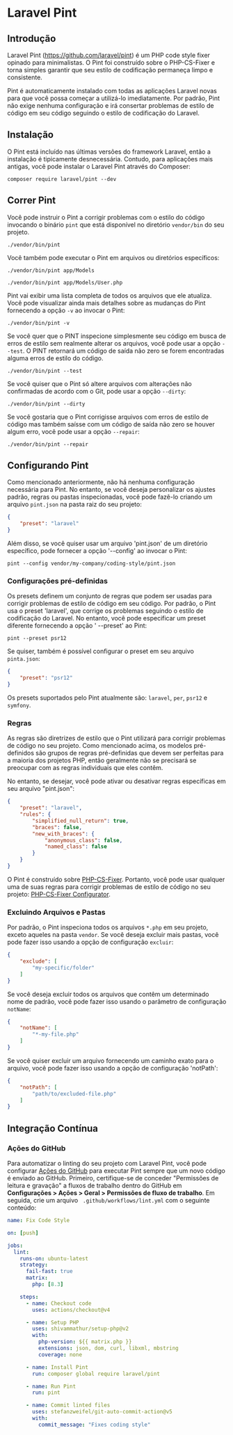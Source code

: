 # Laravel Pint

<a name="introduction"></a>
## Introdução

Laravel Pint (https://github.com/laravel/pint) é um PHP code style fixer opinado para minimalistas. O Pint foi construído sobre o PHP-CS-Fixer e torna simples garantir que seu estilo de codificação permaneça limpo e consistente.

Pint é automaticamente instalado com todas as aplicações Laravel novas para que você possa começar a utilizá-lo imediatamente. Por padrão, Pint não exige nenhuma configuração e irá consertar problemas de estilo de código em seu código seguindo o estilo de codificação do Laravel.

<a name="installation"></a>
## Instalação

O Pint está incluído nas últimas versões do framework Laravel, então a instalação é tipicamente desnecessária. Contudo, para aplicações mais antigas, você pode instalar o Laravel Pint através do Composer:

```shell
composer require laravel/pint --dev
```

<a name="running-pint"></a>
## Correr Pint

Você pode instruir o Pint a corrigir problemas com o estilo do código invocando o binário `pint` que está disponível no diretório `vendor/bin` do seu projeto.

```shell
./vendor/bin/pint
```

Você também pode executar o Pint em arquivos ou diretórios específicos:

```shell
./vendor/bin/pint app/Models

./vendor/bin/pint app/Models/User.php
```

Pint vai exibir uma lista completa de todos os arquivos que ele atualiza. Você pode visualizar ainda mais detalhes sobre as mudanças do Pint fornecendo a opção `-v` ao invocar o Pint:

```shell
./vendor/bin/pint -v
```

Se você quer que o PINT inspecione simplesmente seu código em busca de erros de estilo sem realmente alterar os arquivos, você pode usar a opção `--test`. O PINT retornará um código de saída não zero se forem encontradas alguma erros de estilo do código.

```shell
./vendor/bin/pint --test
```

Se você quiser que o Pint só altere arquivos com alterações não confirmadas de acordo com o Git, pode usar a opção `--dirty`:

```shell
./vendor/bin/pint --dirty
```

Se você gostaria que o Pint corrigisse arquivos com erros de estilo de código mas também saísse com um código de saída não zero se houver algum erro, você pode usar a opção `--repair`:

```shell
./vendor/bin/pint --repair
```

<a name="configuring-pint"></a>
## Configurando Pint

Como mencionado anteriormente, não há nenhuma configuração necessária para Pint. No entanto, se você deseja personalizar os ajustes padrão, regras ou pastas inspecionadas, você pode fazê-lo criando um arquivo `pint.json` na pasta raiz do seu projeto:

```json
{
    "preset": "laravel"
}
```

Além disso, se você quiser usar um arquivo 'pint.json' de um diretório específico, pode fornecer a opção '--config' ao invocar o Pint:

```shell
pint --config vendor/my-company/coding-style/pint.json
```

<a name="presets"></a>
### Configurações pré-definidas

Os presets definem um conjunto de regras que podem ser usadas para corrigir problemas de estilo de código em seu código. Por padrão, o Pint usa o preset 'laravel', que corrige os problemas seguindo o estilo de codificação do Laravel. No entanto, você pode especificar um preset diferente fornecendo a opção ' --preset' ao Pint:

```shell
pint --preset psr12
```

Se quiser, também é possível configurar o preset em seu arquivo `pinta.json`:

```json
{
    "preset": "psr12"
}
```

Os presets suportados pelo Pint atualmente são: `laravel`, `per`, `psr12` e `symfony`.

<a name="rules"></a>
### Regras

As regras são diretrizes de estilo que o Pint utilizará para corrigir problemas de código no seu projeto. Como mencionado acima, os modelos pré-definidos são grupos de regras pré-definidas que devem ser perfeitas para a maioria dos projetos PHP, então geralmente não se precisará se preocupar com as regras individuais que eles contêm.

No entanto, se desejar, você pode ativar ou desativar regras específicas em seu arquivo "pint.json":

```json
{
    "preset": "laravel",
    "rules": {
        "simplified_null_return": true,
        "braces": false,
        "new_with_braces": {
            "anonymous_class": false,
            "named_class": false
        }
    }
}
```

O Pint é construído sobre [PHP-CS-Fixer](https://github.com/FriendsOfPHP/PHP-CS-Fixer). Portanto, você pode usar qualquer uma de suas regras para corrigir problemas de estilo de código no seu projeto: [PHP-CS-Fixer Configurator](https://mlocati.github.io/php-cs-fixer-configurator).

<a name="excluding-files-or-folders"></a>
### Excluindo Arquivos e Pastas

Por padrão, o Pint inspeciona todos os arquivos `*.php` em seu projeto, exceto aqueles na pasta `vendor`. Se você deseja excluir mais pastas, você pode fazer isso usando a opção de configuração `excluir`:

```json
{
    "exclude": [
        "my-specific/folder"
    ]
}
```

Se você deseja excluir todos os arquivos que contêm um determinado nome de padrão, você pode fazer isso usando o parâmetro de configuração `notName`:

```json
{
    "notName": [
        "*-my-file.php"
    ]
}
```

Se você quiser excluir um arquivo fornecendo um caminho exato para o arquivo, você pode fazer isso usando a opção de configuração 'notPath':

```json
{
    "notPath": [
        "path/to/excluded-file.php"
    ]
}
```

<a name="continuous-integration"></a>
## Integração Contínua

<a name="running-tests-on-github-actions"></a>
### Ações do GitHub

Para automatizar o linting do seu projeto com Laravel Pint, você pode configurar [Ações do GitHub](https://github.com/features/actions) para executar Pint sempre que um novo código é enviado ao GitHub. Primeiro, certifique-se de conceder "Permissões de leitura e gravação" a fluxos de trabalho dentro do GitHub em **Configurações > Ações > Geral > Permissões de fluxo de trabalho**. Em seguida, crie um arquivo ` .github/workflows/lint.yml` com o seguinte conteúdo:

```yaml
name: Fix Code Style

on: [push]

jobs:
  lint:
    runs-on: ubuntu-latest
    strategy:
      fail-fast: true
      matrix:
        php: [8.3]

    steps:
      - name: Checkout code
        uses: actions/checkout@v4

      - name: Setup PHP
        uses: shivammathur/setup-php@v2
        with:
          php-version: ${{ matrix.php }}
          extensions: json, dom, curl, libxml, mbstring
          coverage: none

      - name: Install Pint
        run: composer global require laravel/pint

      - name: Run Pint
        run: pint

      - name: Commit linted files
        uses: stefanzweifel/git-auto-commit-action@v5
        with:
          commit_message: "Fixes coding style"
```
